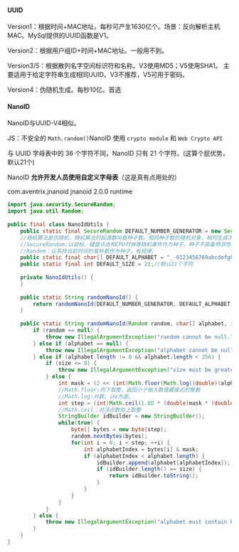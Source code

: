 #### UUID

Version1：根据时间+MAC地址，每秒可产生1630亿个。场景：反向解析主机MAC。MySql提供的UUID函数是V1。

Version2：根据用户组ID+时间+MAC地址。一般用不到。

Version3/5：根据散列名字空间标识符和名称。V3使用MD5；V5使用SHA1。
						主要适用于给定字符串生成相同UUID。V3不推荐，V5可用于密码。

Version4：伪随机生成。每秒10亿。首选

#### NanoID

NanoID与UUID-V4相似。

JS：不安全的 `Math.random()`NanoID 使用 `crypto module` 和 `Web Crypto API`

与 UUID 字母表中的 36 个字符不同，NanoID 只有 21 个字符。(这算个屁优势，默认21个)

NanoID **允许开发人员使用自定义字母表**（这是真有点用处的）

<!-- https://mvnrepository.com/artifact/com.aventrix.jnanoid/jnanoid -->
<dependency>
    <groupId>com.aventrix.jnanoid</groupId>
    <artifactId>jnanoid</artifactId>
    <version>2.0.0</version>
    <scope>runtime</scope>
</dependency>

```java
import java.security.SecureRandom;
import java.util.Random;
 
public final class NanoIdUtils {
    public static final SecureRandom DEFAULT_NUMBER_GENERATOR = new SecureRandom();
    //随机算法是伪随机，随机算法的起源数叫做种子数。相同种子数的随机对象，相同生成次数，生成的随机数则相同。
    //SecureRandom:以鼠标、键盘点击和CPU时钟等随机事件作为种子，种子不具备预测性。
    //Random：以系统当前时间的毫秒数作为种子，有规律。
    public static final char[] DEFAULT_ALPHABET = "_-0123456789abcdefghijklmnopqrstuvwxyzABCDEFGHIJKLMNOPQRSTUVWXYZ".toCharArray();//64
    public static final int DEFAULT_SIZE = 21;//默认21个字符
 
    private NanoIdUtils() {
    }
 
    public static String randomNanoId() {
        return randomNanoId(DEFAULT_NUMBER_GENERATOR, DEFAULT_ALPHABET, 21);
    }
 
    public static String randomNanoId(Random random, char[] alphabet, int size) {
        if (random == null) {
            throw new IllegalArgumentException("random cannot be null.");
        } else if (alphabet == null) {
            throw new IllegalArgumentException("alphabet cannot be null.");
        } else if (alphabet.length != 0 && alphabet.length < 256) {
            if (size <= 0) {
                throw new IllegalArgumentException("size must be greater than zero.");
            } else {
                int mask = (2 << (int)Math.floor(Math.log((double)(alphabet.length - 1)) / Math.log(2.0D))) - 1;
                //Math.floor:向下取整，返回小于输入数值最接近的整数
                //Math.log:对数，以e为底。
                int step = (int)Math.ceil(1.6D * (double)mask * (double)size / (double)alphabet.length);
                //Math.ceil：对浮点数向上取整
                StringBuilder idBuilder = new StringBuilder();
                while(true) {
                    byte[] bytes = new byte[step];
                    random.nextBytes(bytes); 
                    for(int i = 0; i < step; ++i) {
                        int alphabetIndex = bytes[i] & mask;
                        if (alphabetIndex < alphabet.length) {
                            idBuilder.append(alphabet[alphabetIndex]);
                            if (idBuilder.length() == size) {
                                return idBuilder.toString();
                            }
                        }
                    }
                }
            }
        } else {
            throw new IllegalArgumentException("alphabet must contain between 1 and 255 symbols.");
        }
    }
}
```

